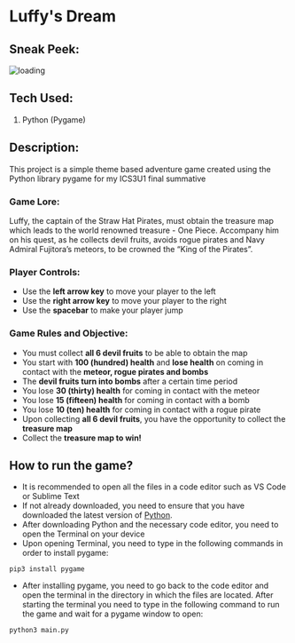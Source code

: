 # Luffy's Dream

## Sneak Peek:
![loading](https://user-images.githubusercontent.com/111661089/219257626-824be63b-924b-4361-ba01-533d9da2efc8.jpeg)

## Tech Used:
1. Python (Pygame)

## Description:
This project is a simple theme based adventure game created using the Python library pygame for my ICS3U1 final summative

### Game Lore:
Luffy, the captain of the Straw Hat Pirates, must obtain the treasure map which leads to the world renowned treasure - One Piece. Accompany him on his quest, as he collects devil fruits, avoids rogue pirates and Navy Admiral Fujitora’s meteors, to be crowned the “King of the Pirates”.

### Player Controls:
* Use the **left arrow key** to move your player to the left
* Use the **right arrow key** to move your player to the right
* Use the **spacebar** to make your player jump 

### Game Rules and Objective:
* You must collect **all 6 devil fruits** to be able to obtain the map
* You start with **100 (hundred) health** and **lose health** on coming in contact with the **meteor, rogue pirates and bombs**
* The **devil fruits turn into bombs** after a certain time period
* You lose **30 (thirty) health** for coming in contact with the meteor
* You lose **15 (fifteen) health** for coming in contact with a bomb
* You lose **10 (ten) health** for coming in contact with a rogue pirate
* Upon collecting **all 6 devil fruits**, you have the opportunity to collect the **treasure map**
* Collect the **treasure map to win!**

## How to run the game?
* It is recommended to open all the files in a code editor such as VS Code or Sublime Text
* If not already downloaded, you need to ensure that you have downloaded the latest version of [Python](https://www.python.org/downloads/).
* After downloading Python and the necessary code editor, you need to open the Terminal on your device
* Upon opening Terminal, you need to type in the following commands in order to install pygame:

```
pip3 install pygame
```

* After installing pygame, you need to go back to the code editor and open the terminal in the directory in which the files are located. After starting the terminal you need to type in the following command to run the game and wait for a pygame window to open:

```
python3 main.py
```
